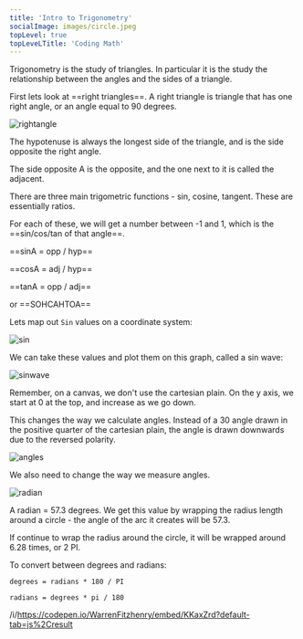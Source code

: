 ```yaml
---
title: 'Intro to Trigonometry'
socialImage: images/circle.jpeg
topLevel: true
topLeveLTitle: 'Coding Math'
---
```


Trigonometry is the study of triangles. In particular it is the study the relationship between the angles and the sides of a triangle.

First lets look at ==right triangles==. A right triangle is triangle that has one right angle, or an angle equal to 90 degrees.

![rightangle](/images/right-angle-triangle.jpeg)

The hypotenuse is always the longest side of the triangle, and is the side opposite the right angle.

The side opposite A is the opposite, and the one next to it is called the adjacent.

There are three main trigometric functions - sin, cosine, tangent. These are essentially ratios.

For each of these, we will get a number between -1 and 1, which is the ==sin/cos/tan of that angle==.

==sinA = opp / hyp==

==cosA = adj / hyp==

==tanA = opp / adj==

or ==SOHCAHTOA==

Lets map out `Sin` values on a coordinate system:

![sin](/images/sin.jpeg)

We can take these values and plot them on this graph, called a sin wave:

![sinwave](/images/sinwave.jpeg)

Remember, on a canvas, we don't use the cartesian plain. On the y axis, we start at 0 at the top, and increase as we go down.

This changes the way we calculate angles. Instead of a 30 angle drawn in the positive quarter of the cartesian plain, the angle
is drawn downwards due to the reversed polarity.

![angles](/images/angles.jpeg)

We also need to change the way we measure angles.

![radian](/images/radian.jpeg)

A radian = 57.3 degrees. We get this value by wrapping the radius length around a circle - the angle of the arc it creates will be 57.3.

If continue to wrap the radius around the circle, it will be wrapped around 6.28 times, or 2 PI.

To convert between degrees and radians:

```
degrees = radians * 180 / PI

radians = degrees * pi / 180
```

/i/https://codepen.io/WarrenFitzhenry/embed/KKaxZrd?default-tab=js%2Cresult
